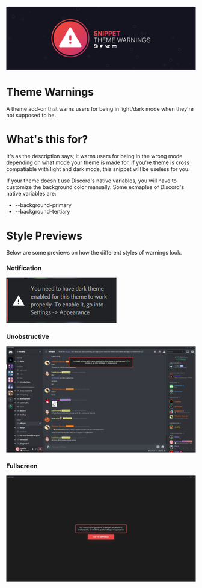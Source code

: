 ![Banner](./assets/banner.png)

# Theme Warnings
A theme add-on that warns users for being in light/dark mode when they're not supposed to be.

# What's this for?
It's as the description says; it warns users for being in the wrong mode depending on what mode your theme is made for. If you're theme is cross compatiable with light and dark mode, this snippet will be useless for you. 

If your theme doesn't use Discord's native variables, you will have to customize the background color manually. Some exmaples of Discord's native variables are:
- --background-primary
- --background-tertiary

# Style Previews
Below are some previews on how the different styles of warnings look.
### Notification
![Preview](./assets/screenshots/notification.png)

### Unobstructive
![Preview](./assets/screenshots/unobstructive.png)

### Fullscreen
![Preview](./assets/screenshots/fullscreen.png)
